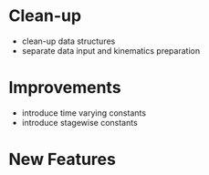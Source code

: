 # Clean-up
* clean-up data structures
* separate data input and kinematics preparation

# Improvements
* introduce time varying constants
* introduce stagewise constants

# New Features
